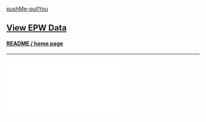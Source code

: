 <style>

#menu p { margin: 0 }

</style>


[pushMe-pullYou]( https://pushme-pullyou.github.io )

## [View EPW Data]( index.html )

#### [README / home page]( #README.md )


***

<div id=mnuContents ></div>

<iframe src=./plugin/view-epw-data.html frameBorder=0 ><iframe>

### [markdown help]( #./pages/markdown-help.md )


### [threejs basic]( #./plugin/threejs-basic.html ) [&#x1F5D7;]( ./plugin/threejs-basic.html )



***

[license         ]( #./pages/license.md )
[code of conduct ]( #./pages/code-of-conduct.md )
[contributing    ]( #./pages/contributing.md )

<h1 style=text-align:center; > &#x2766; </h1>
